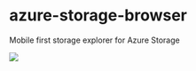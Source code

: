 # azure-storage-browser
Mobile first storage explorer for Azure Storage

![](http://www.publicdomainpictures.net/pictures/180000/velka/wooden-bucket.jpg)

